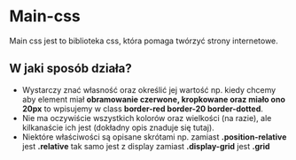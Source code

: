 # Main-css
Main css jest to biblioteka css, która pomaga twórzyć strony internetowe. 

## W jaki sposób działa?

- Wystarczy znać własność oraz określić jej wartość np. kiedy chcemy aby element miał **obramowanie czerwone, kropkowane oraz miało ono 20px** to wpisujemy 
  w class **border-red border-20 border-dotted**.
- Nie ma oczywiście wszystkich kolorów oraz wielkości (na razie), ale kilkanaście ich jest (dokładny opis znaduje się tutaj).
- Niektóre właściwości są opisane skrótami np. zamiast **.position-relative** jest **.relative** tak samo jest z display zamiast **.display-grid** jest **.grid**
  
